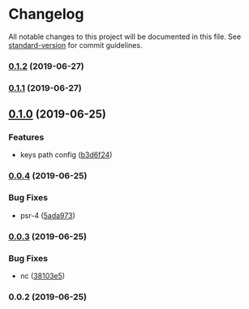 # Changelog

All notable changes to this project will be documented in this file. See [standard-version](https://github.com/conventional-changelog/standard-version) for commit guidelines.

### [0.1.2](https://git///compare/v0.1.1...v0.1.2) (2019-06-27)



### [0.1.1](https://git///compare/v0.1.0...v0.1.1) (2019-06-27)



## [0.1.0](https://git///compare/v0.0.4...v0.1.0) (2019-06-25)


### Features

* keys path config ([b3d6f24](https://git///commit/b3d6f24))



### [0.0.4](https://git///compare/v0.0.3...v0.0.4) (2019-06-25)


### Bug Fixes

* psr-4 ([5ada973](https://git///commit/5ada973))



### [0.0.3](https://git///compare/v0.0.2...v0.0.3) (2019-06-25)


### Bug Fixes

* nc ([38103e5](https://git///commit/38103e5))



### 0.0.2 (2019-06-25)
